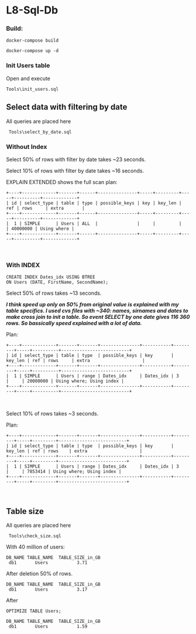 # L8-Sql-Db
 
### Build:
```
docker-compose build

docker-compose up -d
```

### Init Users table
Open and execute
```
Tools\init_users.sql
```

## Select data with filtering by date

All queries are placed here
```
 Tools\select_by_date.sql
```

### Without Index

Select 50% of rows with filter by date takes ~23 seconds.

Select 10% of rows with filter by date takes ~16 seconds.

EXPLAIN EXTENDED shows the full scan plan:

```
+----+-------------+-------+------+---------------+-----+---------+-----+----------+-------------+
| id | select_type | table | type | possible_keys | key | key_len | ref | rows     | extra       |
+----+-------------+-------+------+---------------+-----+---------+-----+----------+-------------+
|  1 | SIMPLE      | Users | ALL  |               |     |         |     | 40000000 | Using where |
+----+-------------+-------+------+---------------+-----+---------+-----+----------+-------------+
```
<br>

### With INDEX
```
CREATE INDEX Dates_idx USING BTREE
ON Users (DATE, FirstName, SecondName);
```

Select 50% of rows takes ~13 seconds.

***I think speed up only on 50% from original value is explained with my table specifics.
I used cvs files with ~340: names, sirnames and dates to make cross join to init a table.
So event SELECT by one date gives 116 360 rows.
So bassically speed explained with a lot of data.***

Plan:
```
+----+-------------+-------+-------+---------------+-----------+---------+-----+----------+--------------------------+
| id | select_type | table | type  | possible_keys | key       | key_len | ref | rows     | extra                    |
+----+-------------+-------+-------+---------------+-----------+---------+-----+----------+--------------------------+
|  1 | SIMPLE      | Users | range | Dates_idx     | Dates_idx | 3       |     | 20000000 | Using where; Using index |
+----+-------------+-------+-------+---------------+-----------+---------+-----+----------+--------------------------+
```
<br>

Select 10% of rows takes ~3 seconds.

Plan:
```
+----+-------------+-------+-------+---------------+-----------+---------+-----+---------+--------------------------+
| id | select_type | table | type  | possible_keys | key       | key_len | ref | rows    | extra                    |
+----+-------------+-------+-------+---------------+-----------+---------+-----+---------+--------------------------+
|  1 | SIMPLE      | Users | range | Dates_idx     | Dates_idx | 3       |     | 7853414 | Using where; Using index |
+----+-------------+-------+-------+---------------+-----------+---------+-----+---------+--------------------------+
```
<br>

## Table size

All queries are placed here
```
 Tools\check_size.sql
```

With 40 million of users:
```
DB_NAME	TABLE_NAME	TABLE_SIZE_in_GB
 db1	   Users	       3.71
```

After deletion 50% of rows.
```
DB_NAME	TABLE_NAME	TABLE_SIZE_in_GB
 db1	   Users	       3.17
```

After 
```
OPTIMIZE TABLE Users;
```
```
DB_NAME	TABLE_NAME	TABLE_SIZE_in_GB
 db1	   Users	       1.59
```
